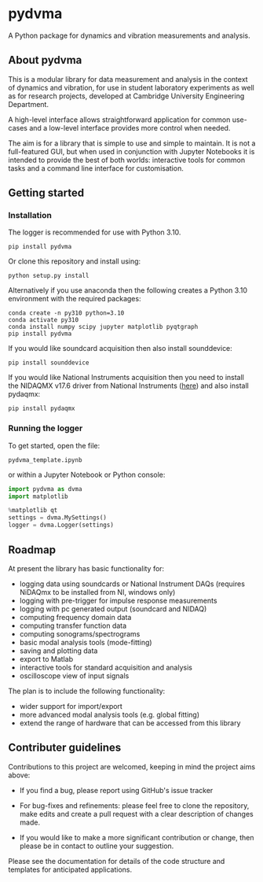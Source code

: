 # pydvma

A Python package for dynamics and vibration measurements and analysis.


## About pydvma

This is a modular library for data measurement and analysis in the context of dynamics and vibration, for use in student laboratory experiments as well as for research projects, developed at Cambridge University Engineering Department.

A high-level interface allows straightforward application for common use-cases and a low-level interface provides more control when needed.

The aim is for a library that is simple to use and simple to maintain. It is not a full-featured GUI, but when used in conjunction with Jupyter Notebooks it is intended to provide the best of both worlds: interactive tools for common tasks and a command line interface for customisation.


## Getting started

### Installation

The logger is recommended for use with Python 3.10.

```
pip install pydvma
```

Or clone this repository and install using:
```
python setup.py install
```

Alternatively if you use anaconda then the following creates a Python 3.10 environment with the required packages:
```
conda create -n py310 python=3.10
conda activate py310
conda install numpy scipy jupyter matplotlib pyqtgraph
pip install pydvma
```

If you would like soundcard acquisition then also install sounddevice:
```
pip install sounddevice
```

If you would like National Instruments acquisition then you need to install the NIDAQMX v17.6 driver from National Instruments ([here](https://www.ni.com/en/support/downloads/drivers/download.ni-daq-mx.html#288272)) and also install pydaqmx:
```
pip install pydaqmx
```



### Running the logger

To get started, open the file:
```
pydvma_template.ipynb
```

or within a Jupyter Notebook or Python console:
```python
import pydvma as dvma
import matplotlib

%matplotlib qt
settings = dvma.MySettings()
logger = dvma.Logger(settings)
```

## Roadmap

At present the library has basic functionality for:

- logging data using soundcards or National Instrument DAQs (requires NiDAQmx to be installed from NI, windows only)
- logging with pre-trigger for impulse response measurements
- logging with pc generated output (soundcard and NIDAQ)
- computing frequency domain data
- computing transfer function data
- computing sonograms/spectrograms
- basic modal analysis tools (mode-fitting)
- saving and plotting data
- export to Matlab
- interactive tools for standard acquisition and analysis
- oscilloscope view of input signals

The plan is to include the following functionality:

- wider support for import/export
- more advanced modal analysis tools (e.g. global fitting)
- extend the range of hardware that can be accessed from this library


## Contributer guidelines

Contributions to this project are welcomed, keeping in mind the project aims above:

- If you find a bug, please report using GitHub's issue tracker

- For bug-fixes and refinements: please feel free to clone the repository, make edits and create a pull request with a clear description of changes made.

- If you would like to make a more significant contribution or change, then please be in contact to outline your suggestion.

Please see the documentation for details of the code structure and templates for anticipated applications.
<!-- pip install git+https://github.com/torebutlin/pydvma.git -->
<!-- pip install git+https://github.com/js2597/pydvma.git -->